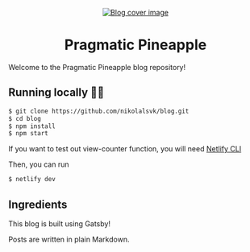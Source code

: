 <p align="center">
  <a href="https://www.pragmaticpineapple.com/">
    <img alt="Blog cover image" src='https://github.com/nikolalsvk/blog/raw/master/content/assets/default-og-image.jpg' />
  </a>
</p>
<h1 align="center">
  Pragmatic Pineapple
</h1>

Welcome to the Pragmatic Pineapple blog repository!

## Running locally 🏃‍♀️

```bash
$ git clone https://github.com/nikolalsvk/blog.git
$ cd blog
$ npm install
$ npm start
```

If you want to test out view-counter function, you will need [Netlify CLI](https://www.netlify.com/products/dev/)

Then, you can run

```bash
$ netlify dev
```

## Ingredients

This blog is built using Gatsby!

Posts are written in plain Markdown.
